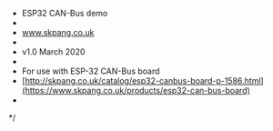  * ESP32 CAN-Bus demo
 * 
 * www.skpang.co.uk
 * 
 * v1.0 March 2020
 * 
 * For use with ESP-32 CAN-Bus board
 * [http://skpang.co.uk/catalog/esp32-canbus-board-p-1586.html](https://www.skpang.co.uk/products/esp32-can-bus-board)
 * 
 */
 
